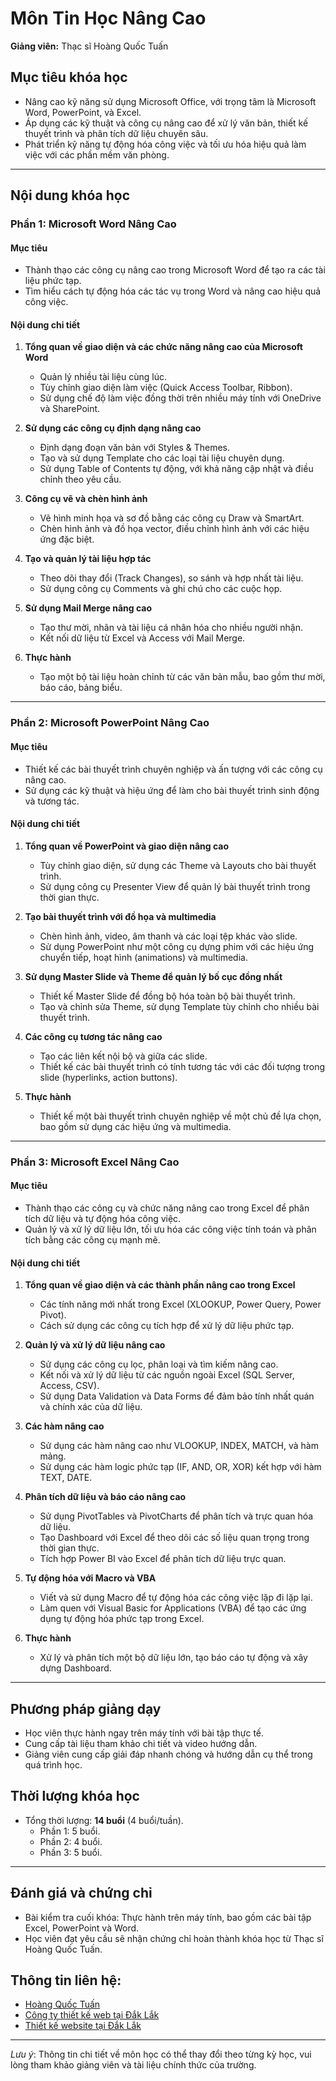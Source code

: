 # Môn Tin Học Nâng Cao

**Giảng viên:** Thạc sĩ Hoàng Quốc Tuấn

## Mục tiêu khóa học
- Nâng cao kỹ năng sử dụng Microsoft Office, với trọng tâm là Microsoft Word, PowerPoint, và Excel.
- Áp dụng các kỹ thuật và công cụ nâng cao để xử lý văn bản, thiết kế thuyết trình và phân tích dữ liệu chuyên sâu.
- Phát triển kỹ năng tự động hóa công việc và tối ưu hóa hiệu quả làm việc với các phần mềm văn phòng.

---

## Nội dung khóa học

### Phần 1: Microsoft Word Nâng Cao
#### **Mục tiêu**
- Thành thạo các công cụ nâng cao trong Microsoft Word để tạo ra các tài liệu phức tạp.
- Tìm hiểu cách tự động hóa các tác vụ trong Word và nâng cao hiệu quả công việc.

#### **Nội dung chi tiết**
1. **Tổng quan về giao diện và các chức năng nâng cao của Microsoft Word**
   - Quản lý nhiều tài liệu cùng lúc.
   - Tùy chỉnh giao diện làm việc (Quick Access Toolbar, Ribbon).
   - Sử dụng chế độ làm việc đồng thời trên nhiều máy tính với OneDrive và SharePoint.
   
2. **Sử dụng các công cụ định dạng nâng cao**
   - Định dạng đoạn văn bản với Styles & Themes.
   - Tạo và sử dụng Template cho các loại tài liệu chuyên dụng.
   - Sử dụng Table of Contents tự động, với khả năng cập nhật và điều chỉnh theo yêu cầu.
   
3. **Công cụ vẽ và chèn hình ảnh**
   - Vẽ hình minh họa và sơ đồ bằng các công cụ Draw và SmartArt.
   - Chèn hình ảnh và đồ họa vector, điều chỉnh hình ảnh với các hiệu ứng đặc biệt.
   
4. **Tạo và quản lý tài liệu hợp tác**
   - Theo dõi thay đổi (Track Changes), so sánh và hợp nhất tài liệu.
   - Sử dụng công cụ Comments và ghi chú cho các cuộc họp.
   
5. **Sử dụng Mail Merge nâng cao**
   - Tạo thư mời, nhãn và tài liệu cá nhân hóa cho nhiều người nhận.
   - Kết nối dữ liệu từ Excel và Access với Mail Merge.
   
6. **Thực hành**
   - Tạo một bộ tài liệu hoàn chỉnh từ các văn bản mẫu, bao gồm thư mời, báo cáo, bảng biểu.

---

### Phần 2: Microsoft PowerPoint Nâng Cao
#### **Mục tiêu**
- Thiết kế các bài thuyết trình chuyên nghiệp và ấn tượng với các công cụ nâng cao.
- Sử dụng các kỹ thuật và hiệu ứng để làm cho bài thuyết trình sinh động và tương tác.

#### **Nội dung chi tiết**
1. **Tổng quan về PowerPoint và giao diện nâng cao**
   - Tùy chỉnh giao diện, sử dụng các Theme và Layouts cho bài thuyết trình.
   - Sử dụng công cụ Presenter View để quản lý bài thuyết trình trong thời gian thực.
   
2. **Tạo bài thuyết trình với đồ họa và multimedia**
   - Chèn hình ảnh, video, âm thanh và các loại tệp khác vào slide.
   - Sử dụng PowerPoint như một công cụ dựng phim với các hiệu ứng chuyển tiếp, hoạt hình (animations) và multimedia.
   
3. **Sử dụng Master Slide và Theme để quản lý bố cục đồng nhất**
   - Thiết kế Master Slide để đồng bộ hóa toàn bộ bài thuyết trình.
   - Tạo và chỉnh sửa Theme, sử dụng Template tùy chỉnh cho nhiều bài thuyết trình.
   
4. **Các công cụ tương tác nâng cao**
   - Tạo các liên kết nội bộ và giữa các slide.
   - Thiết kế các bài thuyết trình có tính tương tác với các đối tượng trong slide (hyperlinks, action buttons).
   
5. **Thực hành**
   - Thiết kế một bài thuyết trình chuyên nghiệp về một chủ đề lựa chọn, bao gồm sử dụng các hiệu ứng và multimedia.

---

### Phần 3: Microsoft Excel Nâng Cao
#### **Mục tiêu**
- Thành thạo các công cụ và chức năng nâng cao trong Excel để phân tích dữ liệu và tự động hóa công việc.
- Quản lý và xử lý dữ liệu lớn, tối ưu hóa các công việc tính toán và phân tích bằng các công cụ mạnh mẽ.

#### **Nội dung chi tiết**
1. **Tổng quan về giao diện và các thành phần nâng cao trong Excel**
   - Các tính năng mới nhất trong Excel (XLOOKUP, Power Query, Power Pivot).
   - Cách sử dụng các công cụ tích hợp để xử lý dữ liệu phức tạp.
   
2. **Quản lý và xử lý dữ liệu nâng cao**
   - Sử dụng các công cụ lọc, phân loại và tìm kiếm nâng cao.
   - Kết nối và xử lý dữ liệu từ các nguồn ngoài Excel (SQL Server, Access, CSV).
   - Sử dụng Data Validation và Data Forms để đảm bảo tính nhất quán và chính xác của dữ liệu.
   
3. **Các hàm nâng cao**
   - Sử dụng các hàm nâng cao như VLOOKUP, INDEX, MATCH, và hàm mảng.
   - Sử dụng các hàm logic phức tạp (IF, AND, OR, XOR) kết hợp với hàm TEXT, DATE.
   
4. **Phân tích dữ liệu và báo cáo nâng cao**
   - Sử dụng PivotTables và PivotCharts để phân tích và trực quan hóa dữ liệu.
   - Tạo Dashboard với Excel để theo dõi các số liệu quan trọng trong thời gian thực.
   - Tích hợp Power BI vào Excel để phân tích dữ liệu trực quan.
   
5. **Tự động hóa với Macro và VBA**
   - Viết và sử dụng Macro để tự động hóa các công việc lặp đi lặp lại.
   - Làm quen với Visual Basic for Applications (VBA) để tạo các ứng dụng tự động hóa phức tạp trong Excel.
   
6. **Thực hành**
   - Xử lý và phân tích một bộ dữ liệu lớn, tạo báo cáo tự động và xây dựng Dashboard.

---

## Phương pháp giảng dạy
- Học viên thực hành ngay trên máy tính với bài tập thực tế.
- Cung cấp tài liệu tham khảo chi tiết và video hướng dẫn.
- Giảng viên cung cấp giải đáp nhanh chóng và hướng dẫn cụ thể trong quá trình học.

## Thời lượng khóa học
- Tổng thời lượng: **14 buổi** (4 buổi/tuần).
  - Phần 1: 5 buổi.
  - Phần 2: 4 buổi.
  - Phần 3: 5 buổi.

---

## Đánh giá và chứng chỉ
- Bài kiểm tra cuối khóa: Thực hành trên máy tính, bao gồm các bài tập Excel, PowerPoint và Word.
- Học viên đạt yêu cầu sẽ nhận chứng chỉ hoàn thành khóa học từ Thạc sĩ Hoàng Quốc Tuấn.

## Thông tin liên hệ:
- [Hoàng Quốc Tuấn](http://hoangquoctuan.net)
- [Công ty thiết kế web tại Đắk Lắk](http://daksystem.net)
- [Thiết kế website tại Đắk Lắk](http://dakdesign.net)

---
*Lưu ý*: Thông tin chi tiết về môn học có thể thay đổi theo từng kỳ học, vui lòng tham khảo giảng viên và tài liệu chính thức của trường.
